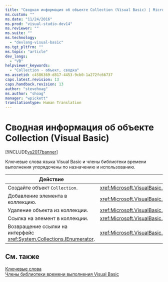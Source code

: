 ```yaml
---
title: "Сводная информация об объекте Collection (Visual Basic) | Microsoft Docs"
ms.custom: ""
ms.date: "11/24/2016"
ms.prod: "visual-studio-dev14"
ms.reviewer: ""
ms.suite: ""
ms.technology: 
  - "devlang-visual-basic"
ms.tgt_pltfrm: ""
ms.topic: "article"
dev_langs: 
  - "VB"
helpviewer_keywords: 
  - "Collection - объект, сводка"
ms.assetid: c4586369-d817-4453-9cb0-1a272fc66737
caps.latest.revision: 13
caps.handback.revision: 13
author: "stevehoag"
ms.author: "shoag"
manager: "wpickett"
translationtype: Human Translation
---
```

# Сводная информация об объекте Collection (Visual Basic)
[!INCLUDE[vs2017banner](../../../csharp/includes/vs2017banner.md)]

Ключевые слова языка Visual Basic и члены библиотеки времени выполнения упорядочены по назначению и использованию.  
  
|Действие|Элемент языка|  
|--------------|-------------------|  
|Создайте объект `Collection`.|<xref:Microsoft.VisualBasic.Collection>|  
|Добавление элемента в коллекцию.|<xref:Microsoft.VisualBasic.Collection.Add%2A>|  
|Удаление объекта из коллекции.|<xref:Microsoft.VisualBasic.Collection.Remove%2A>|  
|Ссылка на элемент в коллекции.|<xref:Microsoft.VisualBasic.Collection.Item%2A>|  
|Возвращение ссылки на интерфейс <xref:System.Collections.IEnumerator>.|<xref:Microsoft.VisualBasic.Collection.System%23Collections%23IEnumerable%23GetEnumerator%2A>|  
  
## См. также  
 [Ключевые слова](../../../visual-basic/language-reference/keywords/index.md)   
 [Члены библиотеки времени выполнения Visual Basic](../../../visual-basic/language-reference/runtime-library-members.md)